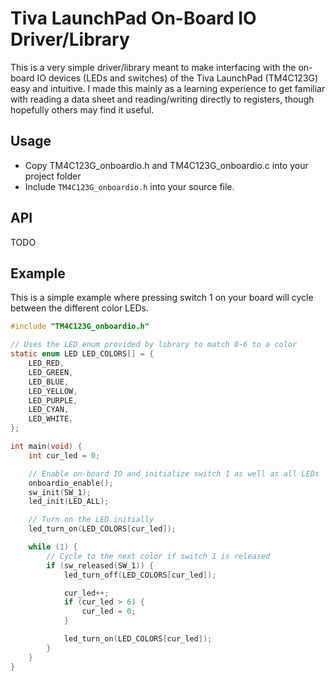 # Tiva LaunchPad On-Board IO Driver/Library
This is a very simple driver/library meant to make interfacing with the on-board
IO devices (LEDs and switches) of the Tiva LaunchPad (TM4C123G) easy and intuitive. I made
this mainly as a learning experience to get familiar with reading a data sheet
and reading/writing directly to registers, though hopefully others may find it
useful.

## Usage
- Copy TM4C123G_onboardio.h and TM4C123G_onboardio.c into your project folder
- Include `TM4C123G_onboardio.h` into your source file.

## API
TODO

## Example
This is a simple example where pressing switch 1 on your board will cycle
between the different color LEDs.

```c
#include "TM4C123G_onboardio.h"

// Uses the LED enum provided by library to match 0-6 to a color
static enum LED LED_COLORS[] = {
    LED_RED,
    LED_GREEN,
    LED_BLUE,
    LED_YELLOW,
    LED_PURPLE,
    LED_CYAN,
    LED_WHITE,
};

int main(void) {
    int cur_led = 0;

    // Enable on-board IO and initialize switch 1 as well as all LEDs
    onboardio_enable();
    sw_init(SW_1);
    led_init(LED_ALL);

    // Turn on the LED initially
    led_turn_on(LED_COLORS[cur_led]);

    while (1) {
        // Cycle to the next color if switch 1 is released
        if (sw_released(SW_1)) {
            led_turn_off(LED_COLORS[cur_led]);

            cur_led++;
            if (cur_led > 6) {
                cur_led = 0;
            }

            led_turn_on(LED_COLORS[cur_led]);
        }
    }
}
```

